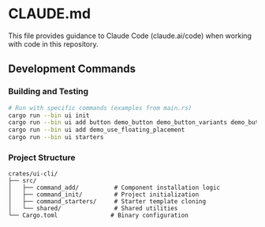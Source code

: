 # CLAUDE.md

This file provides guidance to Claude Code (claude.ai/code) when working with code in this repository.

## Development Commands

### Building and Testing
```bash
# Run with specific commands (examples from main.rs)
cargo run --bin ui init
cargo run --bin ui add button demo_button demo_button_variants demo_button_sizes
cargo run --bin ui add demo_use_floating_placement
cargo run --bin ui starters
```


### Project Structure
```
crates/ui-cli/
├── src/
│   ├── command_add/          # Component installation logic
│   ├── command_init/         # Project initialization
│   ├── command_starters/     # Starter template cloning
│   └── shared/               # Shared utilities
└── Cargo.toml               # Binary configuration
```

